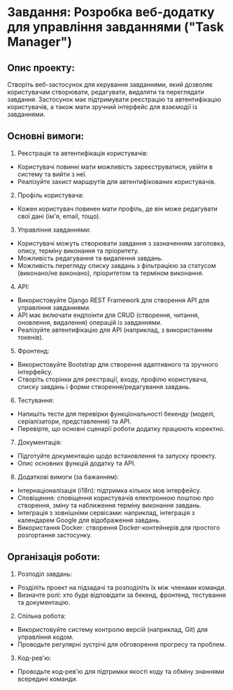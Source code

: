 # Завдання: Розробка веб-додатку для управління завданнями ("Task Manager")
## Опис проекту:
Створіть веб-застосунок для керування завданнями, який дозволяє користувачам створювати, редагувати, видаляти та 
переглядати завдання. Застосунок має підтримувати реєстрацію та автентифікацію користувачів, а також мати зручний інтерфейс для взаємодії із завданнями.

## Основні вимоги:
1. Реєстрація та автентифікація користувачів:

* Користувачі повинні мати можливість зареєструватися, увійти в систему та вийти з неї.
* Реалізуйте захист маршрутів для автентифікованих користувачів.

2. Профіль користувача:
* Кожен користувач повинен мати профіль, де він може редагувати свої дані (ім'я, email, тощо).

3. Управління завданнями:
* Користувачі можуть створювати завдання з зазначенням заголовка, опису, терміну виконання та пріоритету.
* Можливість редагування та видалення завдань.
* Можливість перегляду списку завдань з фільтрацією за статусом (виконано/не виконано), пріоритетом та терміном виконання.

4. API:
* Використовуйте Django REST Framework для створення API для управління завданнями.
* API має включати ендпоінти для CRUD (створення, читання, оновлення, видалення) операцій із завданнями.
* Реалізуйте автентифікацію для API (наприклад, з використанням токенів).

5. Фронтенд:
* Використовуйте Bootstrap для створення адаптивного та зручного інтерфейсу.
* Створіть сторінки для реєстрації, входу, профілю користувача, списку завдань і форми створення/редагування завдань.

6. Тестування:
* Напишіть тести для перевірки функціональності бекенду (моделі, серіалізатори, представлення) та API.
* Перевірте, що основні сценарії роботи додатку працюють коректно.

7. Документація:
* Підготуйте документацію щодо встановлення та запуску проекту.
* Опис основних функцій додатку та API.

8. Додаткові вимоги (за бажанням):
* Інтернаціоналізація (i18n): підтримка кількох мов інтерфейсу.
* Сповіщення: сповіщення користувачів електронною поштою про створення, зміну та наближення терміну виконання завдань.
* Інтеграція з зовнішніми сервісами: наприклад, інтеграція з календарем Google для відображення завдань.
* Використання Docker: створення Docker-контейнерів для простого розгортання застосунку.

## Організація роботи:
1. Розподіл завдань:
* Розділіть проект на підзадачі та розподіліть їх між членами команди.
* Визначте ролі: хто буде відповідати за бекенд, фронтенд, тестування та документацію.
2. Спільна робота:
* Використовуйте систему контролю версій (наприклад, Git) для управління кодом.
* Проводьте регулярні зустрічі для обговорення прогресу та проблем.
3. Код-рев'ю:
* Проводьте код-рев'ю для підтримки якості коду та обміну знаннями всередині команди.
